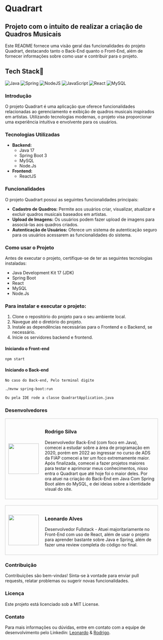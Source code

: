 # Quadrart

## Projeto com o intuito de realizar a criação de Quadros Musicais

Este README fornece uma visão geral das funcionalidades do projeto Quadrart, destacando tanto o Back-End quanto o Front-End, além de fornecer informações sobre como usar e contribuir para o projeto.


## Tech Stack🔨

![Java](https://img.shields.io/badge/java-%23ED8B00.svg?style=for-the-badge&logo=openjdk&logoColor=white)
![Spring](https://img.shields.io/badge/spring-%236DB33F.svg?style=for-the-badge&logo=spring&logoColor=white)
![NodeJS](https://img.shields.io/badge/node.js-6DA55F?style=for-the-badge&logo=node.js&logoColor=white)
![JavaScript](https://img.shields.io/badge/javascript-%23323330.svg?style=for-the-badge&logo=javascript&logoColor=%23F7DF1E)
![React](https://img.shields.io/badge/react-%2320232a.svg?style=for-the-badge&logo=react&logoColor=%2361DAFB)
![MySQL](https://img.shields.io/badge/mysql-4479A1.svg?style=for-the-badge&logo=mysql&logoColor=white)


### Introdução

O projeto Quadrart é uma aplicação que oferece funcionalidades relacionadas ao gerenciamento e exibição de quadros musicais inspirados em artistas. Utilizando tecnologias modernas, o projeto visa proporcionar uma experiência intuitiva e envolvente para os usuários.

### Tecnologias Utilizadas

- **Backend:**
  - Java 17
  - Spring Boot 3 
  - MySQL
  - Node.Js
- **Frontend:**
  - ReactJS

### Funcionalidades

O projeto Quadrart possui as seguintes funcionalidades principais:

- **Cadastro de Quadros:** Permite aos usuários criar, visualizar, atualizar e excluir quadros musicais baseados em artistas.
- **Upload de Imagens:** Os usuários podem fazer upload de imagens para associá-las aos quadros criados.
- **Autenticação de Usuários:** Oferece um sistema de autenticação seguro para os usuários acessarem as funcionalidades do sistema.

### Como usar o Projeto

Antes de executar o projeto, certifique-se de ter as seguintes tecnologias instaladas:

- Java Development Kit 17 (JDK)
- Spring Boot
- React
- MySQL
- Node.Js

### Para instalar e executar o projeto:

1. Clone o repositório do projeto para o seu ambiente local.
2. Navegue até o diretório do projeto.
3. Instale as dependências necessárias para o Frontend e o Backend, se necessário.
4. Inicie os servidores backend e frontend.

#### Iniciando o Front-end

```bash
npm start
```

#### Iniciando o Back-end 
```bash
No caso do Back-end, Pelo terminal digite

./mvnw spring-boot:run

Ou pela IDE rode a classe QuadrartApplication.java
```

### Desenvolvedores

<div style="display: flex; align-items: center; border: 1px solid #ccc; padding: 10px; margin-bottom: 20px;">
    <img src="https://github.com/Rod0002.png" width="100" height="100" style="margin-right: 20px;">
    <div>
        <h3>Rodrigo Silva</h3>
        <p>Desenvolvedor Back-End (com foco em Java), comecei a estudar sobre a área de programação em 2020, porém em 2022 ao ingressar no curso de ADS da FIAP comecei a ter um foco extremamente maior. Após finalizada, comecei a fazer projetos maiores para testar e aprimorar meus conhecimentos, nisso entra o Quadrart que até hoje foi o maior deles. Por ora atuei na criação do Back-End em Java Com Spring Boot além do MySQL, e dei ideias sobre a identidade visual do site.</p>
    </div>
</div>

<div style="display: flex; align-items: center; border: 1px solid #ccc; padding: 10px; margin-bottom: 20px;">
    <img src="https://media.licdn.com/dms/image/D4D35AQFU9Fy0OBXVEw/profile-framedphoto-shrink_800_800/0/1713889271117?e=1714701600&v=beta&t=sq_DMthVlnvGHBtJbX9a3YjM3lTQSF93x8WqshH_CyA" width="100" height="100" style="margin-right: 20px;">
    <div>
        <h3>Leonardo Alves</h3>
        <p>Desenvolvedor Fullstack - Atuei majoritariamente no Front-End com uso de React, além de usar o projeto para aprender bastante sobre Java e Spring, além de fazer uma review completa do código no final.</p>
    </div>
</div>

### Contribuição

Contribuições são bem-vindas! Sinta-se à vontade para enviar pull requests, relatar problemas ou sugerir novas funcionalidades.

### Licença

Este projeto está licenciado sob a MIT License.

### Contato

Para mais informações ou dúvidas, entre em contato com a equipe de desenvolvimento pelo Linkedin: [Leonardo](https://www.linkedin.com/in/leonardo-guimar%C3%A3es-517510211/) & [Rodrigo](https://www.linkedin.com/in/rodrigosilvalima02/).
